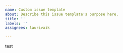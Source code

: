 ```yaml
---
name: Custom issue template
about: Describe this issue template's purpose here.
title: ''
labels: ''
assignees: laurivaik

---
```


test
